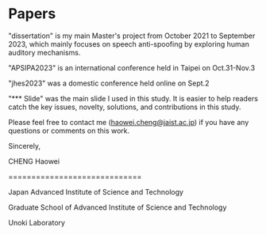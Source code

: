 # Papers

"dissertation" is my main Master's project from October 2021 to September 2023, which mainly focuses on speech anti-spoofing by exploring human auditory mechanisms.

"APSIPA2023" is an international conference held in Taipei on Oct.31-Nov.3

"jhes2023" was a domestic conference held online on Sept.2

"*** Slide" was the main slide I used in this study. It is easier to help readers catch the key issues, novelty, solutions, and contributions in this study.

Please feel free to contact me (haowei.cheng@jaist.ac.jp) if you have any questions or comments on this work.

Sincerely,  

CHENG Haowei

=============================

Japan Advanced Institute of Science and Technology  

Graduate School of Advanced Institute of Science and Technology  

Unoki Laboratory

